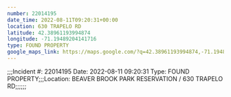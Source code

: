 ```yaml
---
number: 22014195
date_time: 2022-08-11T09:20:31+00:00
location: 630 TRAPELO RD
latitude: 42.38961193994874
longitude: -71.19489204141716
type: FOUND PROPERTY
google_maps_link: https://maps.google.com/?q=42.38961193994874,-71.19489204141716
---
```


;;;Incident #: 22014195  Date: 2022-08-11 09:20:31   Type: FOUND PROPERTY;;;Location: BEAVER BROOK PARK RESERVATION / 630 TRAPELO RD;;;;;;
